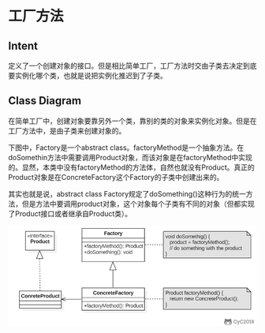 # 工厂方法

## Intent

定义了一个创建对象的接口。但是相比简单工厂，工厂方法时交由子类去决定到底要实例化哪个类，也就是说把实例化推迟到了子类。



## Class Diagram

在简单工厂中，创建对象要靠另外一个类，靠别的类的对象来实例化对象。但是在工厂方法中，是由子类来创建对象的。

下图中，Factory是一个abstract class。factoryMethod是一个抽象方法。在doSomethin方法中需要调用Product对象，而该对象是在factoryMethod中实现的。显然，本类中没有factoryMethod的方法体，自然也就没有Product。真正的Product对象是在ConcreteFactory这个Factory的子类中创建出来的。

其实也就是说，abstract class Factory规定了doSomething()这种行为的统一方法，但是方法中要调用product对象，这个对象每个子类有不同的对象（但都实现了Product接口或者继承自Product类）。



![img](https://github.com/CyC2018/CS-Notes/raw/master/notes/pics/f4d0afd0-8e78-4914-9e60-4366eaf065b5.png)